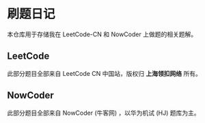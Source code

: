 # 刷题日记

本仓库用于存储我在 LeetCode-CN 和 NowCoder 上做题的相关题解。

## LeetCode

此部分题目全部来自 LeetCode CN 中国站，版权归 **上海领扣网络** 所有。

## NowCoder

此部分题目全部来自 NowCoder (牛客网) ，以华为机试 (HJ) 题库为主。
